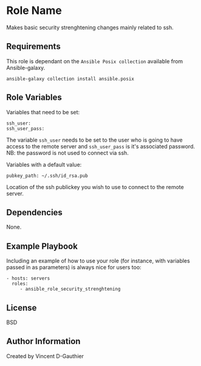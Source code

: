 Role Name
=========

Makes basic security strenghtening changes mainly related to ssh.

Requirements
------------

This role is dependant on the `Ansible Posix collection` available from Ansible-galaxy.

```
ansible-galaxy collection install ansible.posix
```

Role Variables
--------------

Variables that need to be set:
```
ssh_user:
ssh_user_pass:
```

The variable `ssh_user` needs to be set to the user who is going to have access to the remote server and `ssh_user_pass` is it's associated password.
NB: the password is not used to connect via ssh.

Variables with a default value:

```jinja2
pubkey_path: ~/.ssh/id_rsa.pub
```

Location of the ssh publickey you wish to use to connect to the remote server.

Dependencies
------------

None.

Example Playbook
----------------

Including an example of how to use your role (for instance, with variables passed in as parameters) is always nice for users too:

    - hosts: servers
      roles:
         - ansible_role_security_strenghtening

License
-------

BSD

Author Information
------------------

Created by Vincent D-Gauthier

